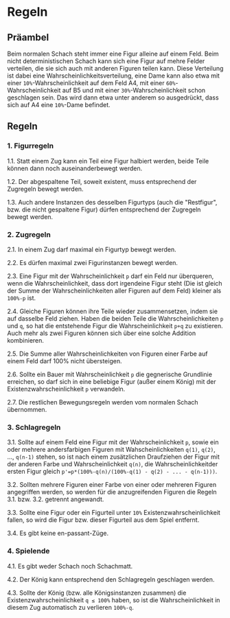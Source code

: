 # Regeln


## Präambel

Beim normalen Schach steht immer eine Figur alleine auf einem Feld. Beim nicht deterministischen Schach kann sich eine Figur auf mehre Felder verteilen, die sie sich auch mit anderen Figuren teilen kann. Diese Verteilung ist dabei eine Wahrscheinlichkeitsverteilung, eine Dame kann also etwa mit einer `10%`-Wahrscheinlichkeit auf dem Feld A4, mit einer `60%`-Wahrscheinlichkeit auf B5 und mit einer `30%`-Wahrscheinlichkeit schon geschlagen sein.
Das wird dann etwa unter anderem so ausgedrückt, dass sich auf A4 eine `10%`-Dame befindet.

## Regeln

### 1. Figurregeln

1.1. Statt einem Zug kann ein Teil eine Figur halbiert werden, beide Teile können dann noch auseinanderbewegt werden.

1.2. Der abgespaltene Teil, soweit existent, muss entsprechend der Zugregeln bewegt werden.

1.3. Auch andere Instanzen des desselben Figurtyps (auch die "Restfigur", bzw. die nicht gespaltene Figur) dürfen entsprechend der Zugregeln bewegt werden.


### 2. Zugregeln

2.1. In einem Zug darf maximal ein Figurtyp bewegt werden.

2.2. Es dürfen maximal zwei Figurinstanzen bewegt werden.

2.3. Eine Figur mit der Wahrscheinlichkeit `p` darf ein Feld nur überqueren, wenn die Wahrscheinlichkeit, dass dort irgendeine Figur steht (Die ist gleich der Summe der Wahrscheinlichkeiten aller Figuren auf dem Feld) kleiner als `100%-p` ist.

2.4. Gleiche Figuren können ihre Teile wieder zusammensetzen, indem sie auf dasselbe Feld ziehen. Haben die beiden Teile die Wahrscheinlichkeiten `p` und `q`, so hat die entstehende Figur die Wahrscheinlichkeit `p+q` zu existieren. Auch mehr als zwei Figuren können sich über eine solche Addition kombinieren.

2.5. Die Summe aller Wahrscheinlichkeiten von Figuren einer Farbe auf einem Feld darf 100% nicht übersteigen.

2.6. Sollte ein Bauer mit Wahrscheinlichkeit `p` die gegnerische Grundlinie erreichen, so darf sich in eine beliebige Figur (außer einem König) mit der Existenzwahrscheinlichkeit `p` verwandeln.

2.7. Die restlichen Bewegungsregeln werden vom normalen Schach übernommen.

### 3. Schlagregeln

3.1. Sollte auf einem Feld eine Figur mit der Wahrscheinlichkeit `p`, sowie ein oder mehrere andersfarbigen Figuren mit Wahscheinlichkeiten `q(1)`, `q(2)`, ..., `q(n-1)` stehen, so ist nach einem zusätzlichen Draufziehen der Figur mit der anderen Farbe und Wahrscheinlichkeit `q(n)`, die Wahrscheinlichkeitder ersten Figur gleich `p'=p*(100%-q(n)/(100%-q(1) - q(2) - ... - q(n-1)))`.

3.2. Sollten mehrere Figuren einer Farbe von einer oder mehreren Figuren angegriffen werden, so werden für die anzugreifenden Figuren die Regeln 3\.1\. bzw. 3\.2\. getrennt angewandt.

3.3. Sollte eine Figur oder ein Figurteil unter `10%` Existenzwahrscheinlichkeit fallen, so wird die Figur bzw. dieser Figurteil aus dem Spiel entfernt.

3.4. Es gibt keine en-passant-Züge.

### 4. Spielende

4.1. Es gibt weder Schach noch Schachmatt.

4.2. Der König kann entsprechend den Schlagregeln geschlagen werden.

4.3. Sollte der König (bzw. alle Königsinstanzen zusammen) die Existenzwahrscheinlichkeit `q ≤ 100%` haben, so ist die Wahrscheinlichkeit in diesem Zug automatisch zu verlieren `100%-q`.

